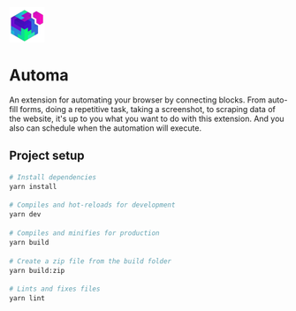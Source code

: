 <img src="src/assets/img/icon-128.png" width="64"/>

# Automa

An extension for automating your browser by connecting blocks. 
From auto-fill forms, doing a repetitive task, taking a screenshot, to scraping data of the website, it's up to you what you want to do with this extension. And you also can schedule when the automation will execute.

## Project setup
```bash
# Install dependencies
yarn install

# Compiles and hot-reloads for development
yarn dev

# Compiles and minifies for production
yarn build

# Create a zip file from the build folder
yarn build:zip

# Lints and fixes files
yarn lint
```
